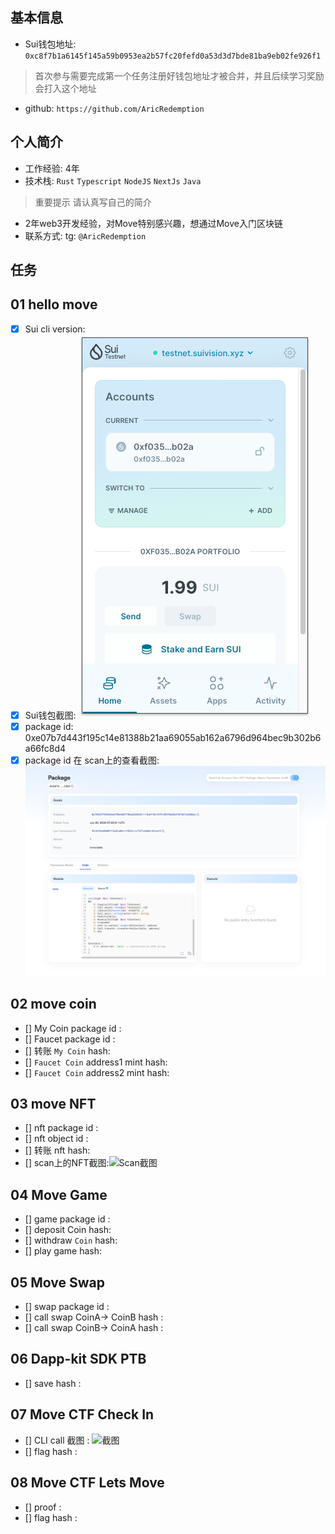 ## 基本信息
- Sui钱包地址: `0xc8f7b1a6145f145a59b0953ea2b57fc20fefd0a53d3d7bde81ba9eb02fe926f1`
> 首次参与需要完成第一个任务注册好钱包地址才被合并，并且后续学习奖励会打入这个地址
- github: `https://github.com/AricRedemption`

## 个人简介
- 工作经验: 4年
- 技术栈: `Rust` `Typescript` `NodeJS` `NextJs` `Java`
> 重要提示 请认真写自己的简介
- 2年web3开发经验，对Move特别感兴趣，想通过Move入门区块链
- 联系方式: tg: `@AricRedemption` 

## 任务

##   01 hello move  
- [x] Sui cli version:
- [x] Sui钱包截图: ![Sui钱包截图](./images/sui_wallet.png)
- [x] package id: 0xe07b7d443f195c14e81388b21aa69055ab162a6796d964bec9b302b6a66fc8d4
- [x] package id 在 scan上的查看截图:![Scan截图](./images/package_scan.png)

##   02 move coin
- [] My Coin package id : 
- [] Faucet package id : 
- [] 转账 `My Coin` hash:
- [] `Faucet Coin` address1 mint hash:
- [] `Faucet Coin` address2 mint hash:

##   03 move NFT
- [] nft package id :
- [] nft object id : 
- [] 转账 nft  hash:
- [] scan上的NFT截图:![Scan截图](./images/你的图片地址)

##   04 Move Game
- [] game package id :
- [] deposit Coin hash:
- [] withdraw `Coin` hash:
- [] play game hash:

##   05 Move Swap
- [] swap package id :
- [] call swap CoinA-> CoinB  hash :
- [] call swap CoinB-> CoinA  hash :

##   06 Dapp-kit SDK PTB
- [] save hash :

##   07 Move CTF Check In
- [] CLI call 截图 : ![截图](./images/你的图片地址)
- [] flag hash :

##   08 Move CTF Lets Move
- [] proof : 
- [] flag hash :
